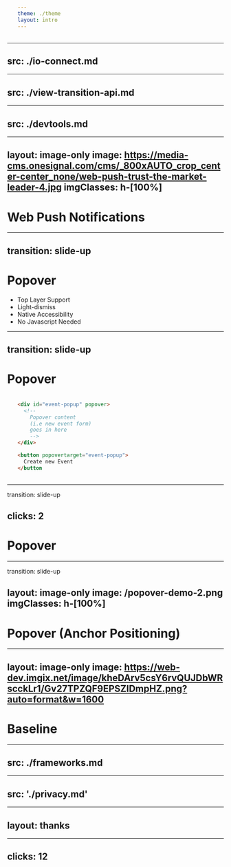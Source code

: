 ```yaml
---
theme: ./theme
layout: intro
---
```




---
src: ./io-connect.md
---

---
src: ./view-transition-api.md
---

---
src: ./devtools.md
---

---
layout: image-only
image: https://media-cms.onesignal.com/cms/_800xAUTO_crop_center-center_none/web-push-trust-the-market-leader-4.jpg
imgClasses: h-[100%]
---

# Web Push Notifications

<BrowserSupport
  v-click
  :browsers="[
    {
      name: 'chrome',
      supported: 'yes',
      version: 42,
    },
    {
      name: 'firefox',
      supported: 'yes',
      version: 44,
    },
    {
      name: 'edge',
      supported: 'yes',
      version: 17,
    },
    {
      name: 'safari',
      supported: 'yes',
      version: 16,
    },
  ]"
/>

---
transition: slide-up
---

# Popover

<div class="flex items-center justify-around mt-10">
  <PopoverDemo1 />

  <v-clicks>

  - Top Layer Support
  - Light-dismiss
  - Native Accessibility
  - No Javascript Needed

  </v-clicks>
</div>


---
transition: slide-up
---

# Popover

<style>
  pre {
    padding: 16px 24px;
  }
</style>


<BrowserSupport
  v-click
  :browsers="[
    {
      name: 'chrome',
      supported: 'yes',
      version: 114,
    },
    {
      name: 'firefox',
      supported: 'no',
      version: '',
    },
    {
      name: 'edge',
      supported: 'yes',
      version: 114,
    },
    {
      name: 'safari',
      supported: 'no',
      version: '',
    },
  ]"
/>

<div class="flex items-center justify-around mt-5">
  <PopoverDemo1 />

  ```html
  <div id="event-popup" popover>
    <!-- 
      Popover content
      (i.e new event form)
      goes in here
      -->
  </div>

  <button popovertarget="event-popup">
    Create new Event
  </button
  ```
</div>

---
transition: slide-up

clicks: 2
---

# Popover

<PopoverDemo2 />

---
transition: slide-up

layout: image-only
image: /popover-demo-2.png
imgClasses: h-[100%]
---

# Popover (Anchor Positioning)

---
layout: image-only
image: https://web-dev.imgix.net/image/kheDArv5csY6rvQUJDbWRscckLr1/Gv27TPZQF9EPSZIDmpHZ.png?auto=format&w=1600
---

# Baseline

---
src: ./frameworks.md
---

---
src: './privacy.md'
---

---
layout: thanks
---


---
clicks: 12
---

<KuisMaksa />

